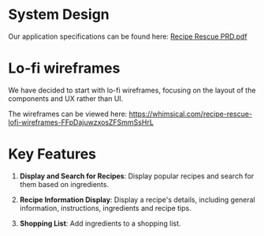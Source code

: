# System Design

Our application specifications can be found here: [Recipe Rescue PRD.pdf](https://github.com/IT5007-2310/course-project-reciperescue/files/12909002/Recipe.Rescue.PRD.pdf)


# Lo-fi wireframes

We have decided to start with lo-fi wireframes, focusing on the layout of the components and UX rather than UI. 

The wireframes can be viewed here: https://whimsical.com/recipe-rescue-lofi-wireframes-FFpDajuwzxosZFSmmSsHrL

# Key Features

1. **Display and Search for Recipes**: Display popular recipes and search for them based on ingredients.

2. **Recipe Information Display**: Display a recipe's details, including general information, instructions, ingredients and recipe tips.

3. **Shopping List**: Add ingredients to a shopping list.

 
